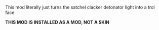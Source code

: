 This mod literally just turns the satchel clacker detonator light into a trol face

**THIS MOD IS INSTALLED AS A MOD, NOT A SKIN**